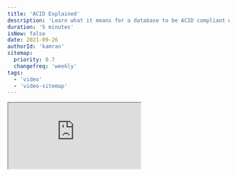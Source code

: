 ```yaml
---
title: 'ACID Explained'
description: 'Learn what it means for a database to be ACID compliant with examples.'
duration: '5 minutes'
isNew: false
date: 2021-09-26
authorId: 'kamran'
sitemap:
  priority: 0.7
  changefreq: 'weekly'
tags:
  - 'video'
  - 'video-sitemap'
---
```


<iframe class="w-full aspect-video" src="https://www.youtube.com/embed/yaQ5YMWkxq4" title="Acid Explained with Examples"></iframe>
